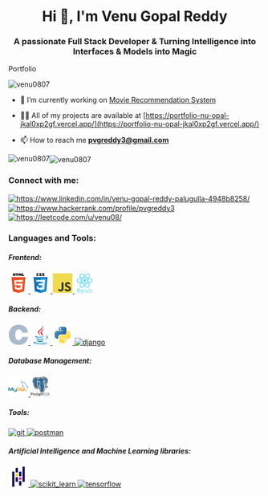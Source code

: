 <h1 align="center">Hi 👋, I'm Venu Gopal Reddy</h1>
<h3 align="center">A passionate Full Stack Developer & Turning Intelligence into Interfaces & Models into Magic</h3>
<a link="https://portfolio-nu-opal-jkal0xp2gf.vercel.app/">Portfolio</a>

<p align="left"> <img src="https://komarev.com/ghpvc/?username=venu0807&label=Profile%20views&color=0e75b6&style=flat" alt="venu0807" /> </p>

<!-- <p align="left"> <a href="https://github.com/ryo-ma/github-profile-trophy"><img src="https://github-profile-trophy.vercel.app/?username=venu0807" alt="venu0807" /></a> </p> -->

- 🔭 I’m currently working on [Movie Recommendation System](https://github.com/venu0807/Recommendation_System)

- 👨‍💻 All of my projects are available at [https://portfolio-nu-opal-jkal0xp2gf.vercel.app/](https://portfolio-nu-opal-jkal0xp2gf.vercel.app/)

- 📫 How to reach me **pvgreddy3@gmail.com**


<p><img align="left" src="https://github-readme-stats.vercel.app/api/top-langs?username=venu0807&show_icons=true&locale=en&layout=compact" alt="venu0807" /></p>

<!-- <p>&nbsp;<img align="center" src="https://github-readme-stats.vercel.app/api?username=venu0807&show_icons=true&locale=en" alt="venu0807" /></p> -->

<p><img align="center" src="https://github-readme-streak-stats.herokuapp.com/?user=venu0807&" alt="venu0807" /></p>

<h3 align="left">Connect with me:</h3>
<p align="left">
<a href="https://www.linkedin.com/in/venu-gopal-reddy-palugulla-4948b8258/" target="blank"><img align="center" src="https://raw.githubusercontent.com/rahuldkjain/github-profile-readme-generator/master/src/images/icons/Social/linked-in-alt.svg" alt="https://www.linkedin.com/in/venu-gopal-reddy-palugulla-4948b8258/" height="30" width="40" /></a>
<a href="https://www.hackerrank.com/profile/pvgreddy3" target="blank"><img align="center" src="https://raw.githubusercontent.com/rahuldkjain/github-profile-readme-generator/master/src/images/icons/Social/hackerrank.svg" alt="https://www.hackerrank.com/profile/pvgreddy3" height="30" width="40" /></a>
<a href="https://leetcode.com/u/venu08/" target="blank"><img align="center" src="https://raw.githubusercontent.com/rahuldkjain/github-profile-readme-generator/master/src/images/icons/Social/leet-code.svg" alt="https://leetcode.com/u/venu08/" height="30" width="40" /></a>
</p>

<h3 align="left">Languages and Tools:</h3>
<h5 align="left">Frontend:</h5>
<p align="left">
<a href="https://www.w3.org/html/" target="_blank" rel="noreferrer"> <img src="https://raw.githubusercontent.com/devicons/devicon/master/icons/html5/html5-original-wordmark.svg" alt="html5" width="40" height="40"/> </a>
<a href="https://www.w3schools.com/css/" target="_blank" rel="noreferrer"> <img src="https://raw.githubusercontent.com/devicons/devicon/master/icons/css3/css3-original-wordmark.svg" alt="css3" width="40" height="40"/> </a>
<a href="https://developer.mozilla.org/en-US/docs/Web/JavaScript" target="_blank" rel="noreferrer"> <img src="https://raw.githubusercontent.com/devicons/devicon/master/icons/javascript/javascript-original.svg" alt="javascript" width="40" height="40"/> </a> 
<a href="https://reactjs.org/" target="_blank" rel="noreferrer"> <img src="https://raw.githubusercontent.com/devicons/devicon/master/icons/react/react-original-wordmark.svg" alt="react" width="40" height="40"/> </a> 
  
<h5 align="left">Backend:</h5>
<p align="left">
<a href="https://www.cprogramming.com/" target="_blank" rel="noreferrer"> <img src="https://raw.githubusercontent.com/devicons/devicon/master/icons/c/c-original.svg" alt="c" width="40" height="40"/> </a>
<a href="https://www.java.com" target="_blank" rel="noreferrer"> <img src="https://raw.githubusercontent.com/devicons/devicon/master/icons/java/java-original.svg" alt="java" width="40" height="40"/> </a> 
<a href="https://www.python.org" target="_blank" rel="noreferrer"> <img src="https://raw.githubusercontent.com/devicons/devicon/master/icons/python/python-original.svg" alt="python" width="40" height="40"/> </a>  
<a href="https://www.djangoproject.com/" target="_blank" rel="noreferrer"> <img src="https://cdn.worldvectorlogo.com/logos/django.svg" alt="django" width="40" height="40"/> </a> 
  
<h5 align="left">Database Management:</h5>
<p align="left">
<a href="https://www.mysql.com/" target="_blank" rel="noreferrer"> <img src="https://raw.githubusercontent.com/devicons/devicon/master/icons/mysql/mysql-original-wordmark.svg" alt="mysql" width="40" height="40"/>
<a href="https://www.postgresql.org" target="_blank" rel="noreferrer"> <img src="https://raw.githubusercontent.com/devicons/devicon/master/icons/postgresql/postgresql-original-wordmark.svg" alt="postgresql" width="40" height="40"/> </a> 

<h5 align="left">Tools:</h5>
<p align="left">
<a href="https://git-scm.com/" target="_blank" rel="noreferrer"> <img src="https://www.vectorlogo.zone/logos/git-scm/git-scm-icon.svg" alt="git" width="40" height="40"/> </a> 
<a href="https://postman.com" target="_blank" rel="noreferrer"> <img src="https://www.vectorlogo.zone/logos/getpostman/getpostman-icon.svg" alt="postman" width="40" height="40"/> </a> 
 
<h5 align="left">Artificial Intelligence and Machine Learning libraries:</h5>
<p align="left">
 </a> <a href="https://pandas.pydata.org/" target="_blank" rel="noreferrer"> <img src="https://raw.githubusercontent.com/devicons/devicon/2ae2a900d2f041da66e950e4d48052658d850630/icons/pandas/pandas-original.svg" alt="pandas" width="40" height="40"/> </a>  
<a href="https://scikit-learn.org/" target="_blank" rel="noreferrer"> <img src="https://upload.wikimedia.org/wikipedia/commons/0/05/Scikit_learn_logo_small.svg" alt="scikit_learn" width="40" height="40"/> </a> 
<a href="https://www.tensorflow.org" target="_blank" rel="noreferrer"> <img src="https://www.vectorlogo.zone/logos/tensorflow/tensorflow-icon.svg" alt="tensorflow" width="40" height="40"/> </a> </p>

